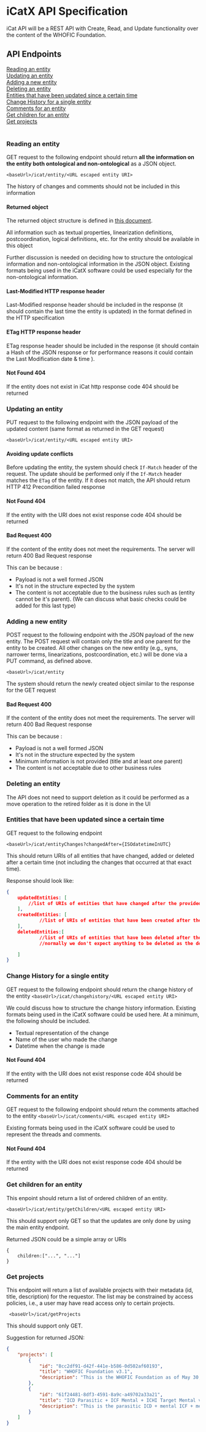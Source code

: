 # iCatX API Specification

iCat API will be a REST API with Create, Read, and Update functionality over the content of the WHOFIC Foundation.

## API Endpoints

[Reading an entity](#readingentity) <br />
[Updating an entity](#updatingentity) <br />
[Adding a new entity](#addingentity) <br />
[Deleting an entity](#deletingentity) <br />
[Entities that have been updated since a certain time](#updatedentities) <br />
[Change History for a single entity](#changehistory) <br />
[Comments for an entity](#comments) <br />
[Get children for an entity](#getchildren) <br />
[Get projects](#getprojects) <br /> <br />


### Reading an entity <a name="readingentity"></a>
GET request to the following endpoint should return **all the information on the entity both ontological and non-ontological** as a JSON object.

` <baseUrl>/icat/entity/<URL escaped entity URI> `

The history of changes and comments should not be included in this information

#### Returned object 
The returned object structure is defined in [this document](https://github.com/who-icatx/icatx-project/blob/main/docs/jsonForAPISpec.md).

All information such as textual properties, linearization definitions, postcoordination, logical definitions, etc. for the entity should be available in this object

Further discussion is needed on deciding how to structure the ontological information and non-ontological information in the JSON object. Existing formats being used in the iCatX software could be used especially for the non-ontological information. 

#### Last-Modified HTTP response header
Last-Modified response header should be included in the response (it should contain the last time the entity is updated) in the format defined in the HTTP specification


#### ETag HTTP response header
ETag response header should be included in the response (it should contain a Hash of the JSON response or for performance reasons it could contain the Last Modification date & time ).

#### Not Found 404
If the entity does not exist in iCat http response code 404 should be returned


### Updating an entity <a name="updatingentity"></a>
PUT request to the following endpoint with the JSON payload of the updated content (same format as returned in the GET request)

`<baseUrl>/icat/entity/<URL escaped entity URI>`


#### Avoiding update conflicts
Before updating the entity, the system should check `If-Match` header of the request. The update should be performed only if the `If-Match` header matches the `ETag` of the entity. If it does not match, the API should return HTTP 412 Precondition failed response

#### Not Found 404
If the entity with the URI does not exist response code 404 should be returned

#### Bad Request 400
If the content of the entity does not meet the requirements. The server will return 400 Bad Request response

This can be because :
- Payload is not a well formed JSON
- It's not in the structure expected by the system
- The content is not acceptable due to the business rules such as (entity cannot be it's parent). (We can discuss what basic checks could be added for this last type)


### Adding a new entity <a name="addingentity"></a>
POST request to the following endpoint with the JSON payload of the new entity. The POST request will contain only the title and one parent for the entity to be created. All other changes on the new entity (e.g., syns, narrower terms, linearizations, postcoordination, etc.) will be done via a PUT command, as defined above.

`<baseUrl>/icat/entity`

The system should return the newly created object similar to the response for the GET request

#### Bad Request 400
If the content of the entity does not meet the requirements. The server will return 400 Bad Request response

This can be because :
- Payload is not a well formed JSON
- It's not in the structure expected by the system
- Minimum information is not provided (title and at least one parent)
- The content is not acceptable due to other business rules 

### Deleting an entity <a name="deletingentity"></a>
The API does not need to support deletion as it could be performed as a move operation to the retired folder as it is done in the UI

### Entities that have been updated since a certain time <a name="updatedentities"></a>
GET request to the following endpoint

` <baseUrl>/icat/entityChanges?changedAfter={ISOdatetimeInUTC} `

This should return URIs of all entities that have changed, added or deleted after a certain time (not including the changes that occurred at that exact time). 

Response should look like:

```json
{
    updatedEntities: [
        //list of URIs of entities that have changed after the provided time.
    ],
    createdEntities: [
            //list of URIs of entities that have been created after the provided time.
    ],
    deletedEntities:[
            //list of URIs of entities that have been deleted after the provided time.
            //normally we don't expect anything to be deleted as the deletions are performed by moves but still there may be cases when we delete entities

    ]
}
```

### Change History for a single entity <a name="changehistory"></a>
GET request to the following endpoint should  return the change history of the entity
` <baseUrl>/icat/changehistory/<URL escaped entity URI> `

We could discuss how to structure the change history information. Existing formats being used in the iCatX software could be used here. At a minimum, the following should be included.
- Textual representation of the change
- Name of the user who made the change
- Datetime when the change is made


#### Not Found 404
If the entity with the URI does not exist response code 404 should be returned

### Comments for an entity <a name="comments"></a>
GET request to the following endpoint should  return the comments attached to the  entity
` <baseUrl>/icat/comments/<URL escaped entity URI> `

Existing formats being used in the iCatX software could be used to represent the threads and comments.

#### Not Found 404
If the entity with the URI does not exist response code 404 should be returned

### Get children for an entity <a name="getchildren"></a>

This enpoint should return a list of ordered children of an entity.

` <baseUrl>/icat/entity/getChildren/<URL escaped entity URI> `

This should support only GET so that the updates are only done by using the main entity endpoint.

Returned JSON could be a simple array or URIs
```
{
    children:["...", "..."]
}
```

### Get projects <a name="getprojects"></a>

This endpoint will return a list of available projects with their metadata (id, title, description) for the requestor. The list may be constrained by access policies, i.e., a user may have read access only to certain projects.

` <baseUrl>/icat/getProjects`

This should support only GET.

Suggestion for returned JSON:

```json
{
    "projects": [
        {
            "id": "8cc2df91-d42f-441e-b586-0d502af60193",
            "title": "WHOFIC Foundation v3.1",
            "description": "This is the WHOFIC Foundation as of May 30, 2024 and it is used for testing."
        },
        {
            "id": "61f24481-8df3-4591-8a9c-a49702a33a21",
            "title": "ICD Parasitic + ICF Mental + ICHI Target Mental v3",
            "description": "This is the parasitic ICD + mental ICF + mental target ICHI + label = annotation property."
        }
    ]
}
```
